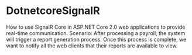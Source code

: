 # DotnetcoreSignalR
How to use SignalR Core in ASP.NET Core 2.0 web applications to provide real-time communication. Scenario: After processing a payroll, the system will trigger a report generation process. Once this process is complete, we want to notify all the web clients that their reports are available to view.
